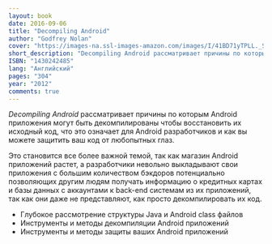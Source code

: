 ```yaml
---
layout: book
date: 2016-09-06
title: "Decompiling Android"
author: "Godfrey Nolan"
cover: "https://images-na.ssl-images-amazon.com/images/I/41BD71yTPLL._SX376_BO1,204,203,200_.jpg"
short_description: "Decompiling Android рассматривает причины по которым Android приложения могут быть декомпилированы чтобы восстановить их исходный код, что это означает для Android разработчиков и как вы можете защитить ваш код от любопытных глаз." 
ISBN: "1430242485"
lang: "Английский"
pages: "304"
year: "2012"
comments: true
---
```


*Decompiling Android* рассматривает причины по которым Android приложения могут быть декомпилированы чтобы восстановить их исходный код, что это означает для Android разработчиков и как вы можете защитить ваш код от любопытных глаз.

Это становится все более важной темой, так как магазин Android приложений растет, а разработчики невольно выкладывают свои приложения с большим количеством бэкдоров потенциально позволяющих другим людям получать информацию о кредитных картах и базы данных с аккаунтами к back-end системам из их приложений, так как они даже не представляют, как просто декомпилировать их код.


* Глубокое рассмотрение структуры Java и Android class файлов
* Инструменты и методы декомпиляции Android приложений
* Инструменты и методы защиты ваших Android приложений

